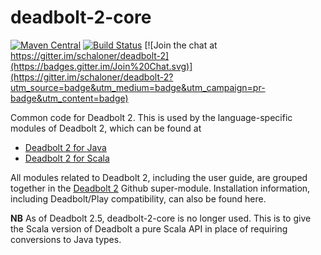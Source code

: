 deadbolt-2-core
===============

[![Maven Central](https://maven-badges.herokuapp.com/maven-central/be.objectify/deadbolt-core_2.11/badge.svg)](https://maven-badges.herokuapp.com/maven-central/be.objectify/deadbolt-core_2.11) [![Build Status](https://travis-ci.org/schaloner/deadbolt-2-core.svg?branch=master)](https://travis-ci.org/schaloner/deadbolt-2-core) [![Join the chat at https://gitter.im/schaloner/deadbolt-2](https://badges.gitter.im/Join%20Chat.svg)](https://gitter.im/schaloner/deadbolt-2?utm_source=badge&utm_medium=badge&utm_campaign=pr-badge&utm_content=badge)


Common code for Deadbolt 2.  This is used by the language-specific modules of Deadbolt 2, which can be found at

* [Deadbolt 2 for Java](https://github.com/schaloner/deadbolt-2-java/tree/2.4.x)
* [Deadbolt 2 for Scala](https://github.com/schaloner/deadbolt-2-scala/tree/2.4.x)

All modules related to Deadbolt 2, including the user guide, are grouped together in the [Deadbolt 2](https://github.com/schaloner/deadbolt-2) Github super-module.  Installation information, including Deadbolt/Play compatibility, can also be found here.

**NB** As of Deadbolt 2.5, deadbolt-2-core is no longer used.  This is to give the Scala version of Deadbolt a pure Scala API in place of requiring conversions to Java types.
